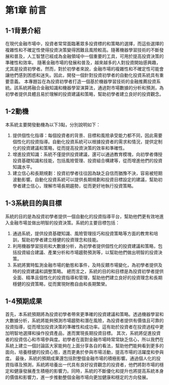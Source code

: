 # 第1章	前言
## 1-1背景介紹
在現代金融市場中，投資者常常面臨著眾多投資標的和策略的選擇，而這些選擇的複雜性和不確定性使得投資決策變得困難且風險較高。隨著機器學習技術的不斷發展和普及，人工智慧已經成為金融領域中一個重要的工具，可用於提高投資決策的準確性和效率。
隨著金融市場的發展和普及，越來越多的人對投資開始感興趣，尤其是投資初學者。然而，對於初學者來說，金融市場的複雜性和不確定性可能會讓他們感到困惑和迷失。因此，開發一個針對投資初學者的自動化投資系統具有重要意義。
本專題旨在為投資初學者打造一個基於機器學習技術的金融推薦投資系統。該系統將融合金融知識和機器學習演算法，通過對市場數據的分析和預測，為初學者提供具體且易於理解的投資建議和策略，幫助初學者建立良好的投資觀念。
## 1-2動機
本系統主要開發動機為以下3點，分別說明如下：
1.	提供個性化指導：每個投資者的背景、目標和風險承受能力都不同，因此需要個性化的投資指導。自動化投資系統可以根據投資者的需求和情況，提供定制化的投資建議和策略，從而提高投資決策的效率和準確性。
2.	增進投資知識：系統不僅提供投資建議，還可以通過教育模塊，向初學者傳授投資基礎知識和技能，包括風險管理、投資組合構建等，從而增進他們的投資知識水平。
3.	建立信心和長期規劃：投資初學者往往因為缺乏自信而猶豫不決，容易被短期波動影響。自動化投資系統可以提供長期規劃和投資目標設定的建議，幫助初學者建立信心，理解市場長期趨勢，從而更好地執行投資策略。
## 1-3系統目的與目標
系統的目的是為投資初學者提供一個自動化的投資指導平台，幫助他們更有效地進入金融市場並做出明智的投資決策。系統的主要目標包括：
1.	通過系統，提供投資基礎知識、風險管理技巧和投資策略等方面的教育和培訓，幫助初學者建立穩健的投資理念和技能。
2.	利用機器學習技術和大數據分析，為初學者提供個性化的投資建議和策略，包括投資組合建議、產業分析和市場趨勢預測等，以幫助他們做出明智的投資決策。
3.	系統將實時監測金融市場的動態和事件，及時反饋市場變化，為初學者提供及時的投資建議和調整策略。
總而言之，系統的目的和目標是為投資初學者提供全面、精準且個性化的投資指導和管理，幫助他們建立良好的投資理念和長期穩健的投資策略，從而實現財務自由和長期繁榮。
## 1-4預期成果
首先，本系統預期將為投資初學者帶來更準確的投資建議和策略。透過機器學習和大數據分析，系統將能夠預測市場趨勢和潛在風險，為投資者提供有價值且可靠的投資指導，從而增加投資決策的準確性和成功率。這有助於投資者在投資過程中更加明智地選擇和操作投資產品，進而實現長期投資目標。
其次，系統將促進投資者的投資信心和市場參與度。初學者在面對金融市場時常常缺乏信心，所以我們在系統上建立一個討論區大家能夠在上面分享各自的看法，幫助他們能夠看到更多的面向，培養穩健的投資心態，進而更勇於參與市場活動，提高市場的活躍度和參與度。
最後，系統的預期成果還包括對整個金融市場的積極影響。通過個人化的投資指導及預測，系統將培養出一代具有良好投資觀念的投資者，他們將對市場的穩定和健康發展產生積極的影響力。同時，系統的不斷優化和提升也將提高系統本身的價值和影響力，進一步推動整個金融市場向更加健康和穩定的方向發展。

